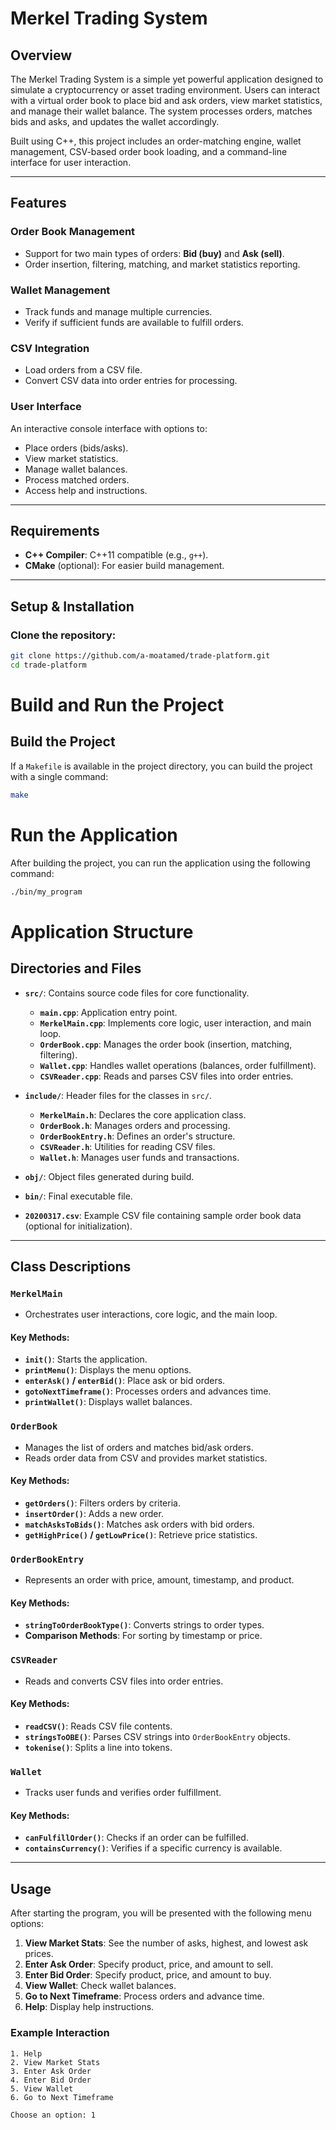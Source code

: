 # Merkel Trading System

## Overview
The Merkel Trading System is a simple yet powerful application designed to simulate a cryptocurrency or asset trading environment. Users can interact with a virtual order book to place bid and ask orders, view market statistics, and manage their wallet balance. The system processes orders, matches bids and asks, and updates the wallet accordingly.

Built using C++, this project includes an order-matching engine, wallet management, CSV-based order book loading, and a command-line interface for user interaction.

---

## Features

### Order Book Management
- Support for two main types of orders: **Bid (buy)** and **Ask (sell)**.
- Order insertion, filtering, matching, and market statistics reporting.

### Wallet Management
- Track funds and manage multiple currencies.
- Verify if sufficient funds are available to fulfill orders.

### CSV Integration
- Load orders from a CSV file.
- Convert CSV data into order entries for processing.

### User Interface
An interactive console interface with options to:
- Place orders (bids/asks).
- View market statistics.
- Manage wallet balances.
- Process matched orders.
- Access help and instructions.

---

## Requirements
- **C++ Compiler**: C++11 compatible (e.g., `g++`).
- **CMake** (optional): For easier build management.

---

## Setup & Installation

### Clone the repository:
```bash
git clone https://github.com/a-moatamed/trade-platform.git
cd trade-platform
```
# Build and Run the Project

## Build the Project

If a `Makefile` is available in the project directory, you can build the project with a single command:

```bash
make
```
# Run the Application

After building the project, you can run the application using the following command:

```bash
./bin/my_program
```

# Application Structure

## Directories and Files

- **`src/`**: Contains source code files for core functionality.
  - **`main.cpp`**: Application entry point.
  - **`MerkelMain.cpp`**: Implements core logic, user interaction, and main loop.
  - **`OrderBook.cpp`**: Manages the order book (insertion, matching, filtering).
  - **`Wallet.cpp`**: Handles wallet operations (balances, order fulfillment).
  - **`CSVReader.cpp`**: Reads and parses CSV files into order entries.

- **`include/`**: Header files for the classes in `src/`.
  - **`MerkelMain.h`**: Declares the core application class.
  - **`OrderBook.h`**: Manages orders and processing.
  - **`OrderBookEntry.h`**: Defines an order's structure.
  - **`CSVReader.h`**: Utilities for reading CSV files.
  - **`Wallet.h`**: Manages user funds and transactions.

- **`obj/`**: Object files generated during build.

- **`bin/`**: Final executable file.

- **`20200317.csv`**: Example CSV file containing sample order book data (optional for initialization).

---

## Class Descriptions

### `MerkelMain`
- Orchestrates user interactions, core logic, and the main loop.

#### Key Methods:
- **`init()`**: Starts the application.
- **`printMenu()`**: Displays the menu options.
- **`enterAsk()` / `enterBid()`**: Place ask or bid orders.
- **`gotoNextTimeframe()`**: Processes orders and advances time.
- **`printWallet()`**: Displays wallet balances.

### `OrderBook`
- Manages the list of orders and matches bid/ask orders.
- Reads order data from CSV and provides market statistics.

#### Key Methods:
- **`getOrders()`**: Filters orders by criteria.
- **`insertOrder()`**: Adds a new order.
- **`matchAsksToBids()`**: Matches ask orders with bid orders.
- **`getHighPrice()` / `getLowPrice()`**: Retrieve price statistics.

### `OrderBookEntry`
- Represents an order with price, amount, timestamp, and product.

#### Key Methods:
- **`stringToOrderBookType()`**: Converts strings to order types.
- **Comparison Methods**: For sorting by timestamp or price.

### `CSVReader`
- Reads and converts CSV files into order entries.

#### Key Methods:
- **`readCSV()`**: Reads CSV file contents.
- **`stringsToOBE()`**: Parses CSV strings into `OrderBookEntry` objects.
- **`tokenise()`**: Splits a line into tokens.

### `Wallet`
- Tracks user funds and verifies order fulfillment.

#### Key Methods:
- **`canFulfillOrder()`**: Checks if an order can be fulfilled.
- **`containsCurrency()`**: Verifies if a specific currency is available.

---

## Usage

After starting the program, you will be presented with the following menu options:

1. **View Market Stats**: See the number of asks, highest, and lowest ask prices.
2. **Enter Ask Order**: Specify product, price, and amount to sell.
3. **Enter Bid Order**: Specify product, price, and amount to buy.
4. **View Wallet**: Check wallet balances.
5. **Go to Next Timeframe**: Process orders and advance time.
6. **Help**: Display help instructions.

### Example Interaction
```plaintext
1. Help
2. View Market Stats
3. Enter Ask Order
4. Enter Bid Order
5. View Wallet
6. Go to Next Timeframe

Choose an option: 1
```
